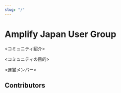 ```yaml
---
slug: "/"
---
```


# Amplify Japan User Group

<コミュニティ紹介>

<コミュニティの目的>

<運営メンバー>

## Contributors

<md-contributors />
